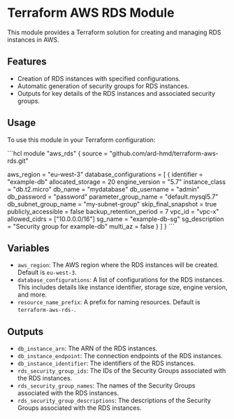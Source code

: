 # Terraform AWS RDS Module

This module provides a Terraform solution for creating and managing RDS instances in AWS.

## Features

- Creation of RDS instances with specified configurations.
- Automatic generation of security groups for RDS instances.
- Outputs for key details of the RDS instances and associated security groups.

## Usage

To use this module in your Terraform configuration:

\```hcl
module "aws_rds" {
  source = "github.com/ard-hmd/terraform-aws-rds.git"

  aws_region = "eu-west-3"
  database_configurations = [
    {
      identifier              = "example-db"
      allocated_storage       = 20
      engine_version          = "5.7"
      instance_class          = "db.t2.micro"
      db_name                 = "mydatabase"
      db_username             = "admin"
      db_password             = "password"
      parameter_group_name    = "default.mysql5.7"
      db_subnet_group_name    = "my-subnet-group"
      skip_final_snapshot     = true
      publicly_accessible     = false
      backup_retention_period = 7
      vpc_id                  = "vpc-x"
      allowed_cidrs           = ["10.0.0.0/16"]
      sg_name                 = "example-db-sg"
      sg_description          = "Security group for example-db"
      multi_az                = false
    }
  ]
}
\```

## Variables

- `aws_region`: The AWS region where the RDS instances will be created. Default is `eu-west-3`.
- `database_configurations`: A list of configurations for the RDS instances. This includes details like instance identifier, storage size, engine version, and more.
- `resource_name_prefix`: A prefix for naming resources. Default is `terraform-aws-rds-`.

## Outputs

- `db_instance_arn`: The ARN of the RDS instances.
- `db_instance_endpoint`: The connection endpoints of the RDS instances.
- `db_instance_identifier`: The identifiers of the RDS instances.
- `rds_security_group_ids`: The IDs of the Security Groups associated with the RDS instances.
- `rds_security_group_names`: The names of the Security Groups associated with the RDS instances.
- `rds_security_group_descriptions`: The descriptions of the Security Groups associated with the RDS instances.
